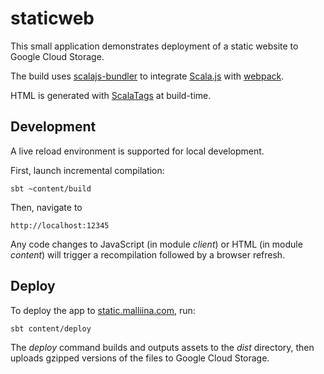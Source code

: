 # staticweb

This small application demonstrates deployment of a static website to Google Cloud Storage.

The build uses [scalajs-bundler](https://github.com/scalacenter/scalajs-bundler) to integrate 
[Scala.js](https://www.scala-js.org/) with [webpack](https://webpack.js.org/). 

HTML is generated with [ScalaTags](https://github.com/lihaoyi/scalatags) at build-time.

## Development

A live reload environment is supported for local development.

First, launch incremental compilation:

    sbt ~content/build
    
Then, navigate to 

    http://localhost:12345

Any code changes to JavaScript (in module *client*) or HTML (in module *content*) will trigger a recompilation 
followed by a browser refresh.

## Deploy

To deploy the app to [static.malliina.com](https://static.malliina.com), run:

    sbt content/deploy

The *deploy* command builds and outputs assets to the *dist* directory, then uploads gzipped versions of the files to 
Google Cloud Storage.
